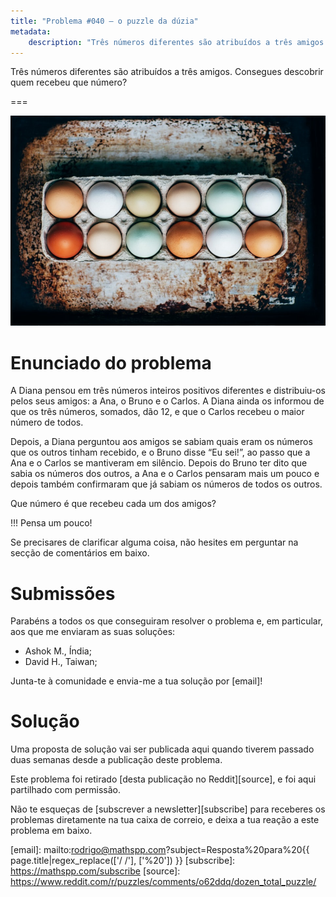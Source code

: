 ```yaml
---
title: "Problema #040 – o puzzle da dúzia"
metadata:
    description: "Três números diferentes são atribuídos a três amigos. Consegues descobrir quem recebeu que número?"
---
```


Três números diferentes são atribuídos a três amigos.
Consegues descobrir quem recebeu que número?

===

![](thumbnail.png "Fotografia de Kelly Neil no Unsplash")

# Enunciado do problema

A Diana pensou em três números inteiros positivos diferentes
e distribuiu-os pelos seus amigos: a Ana, o Bruno e o Carlos.
A Diana ainda os informou de que os três números, somados, dão 12,
e que o Carlos recebeu o maior número de todos.

Depois, a Diana perguntou aos amigos se sabiam quais eram os números
que os outros tinham recebido, e o Bruno disse “Eu sei!”, ao passo
que a Ana e o Carlos se mantiveram em silêncio.
Depois do Bruno ter dito que sabia os números dos outros,
a Ana e o Carlos pensaram mais um pouco e depois também confirmaram
que já sabiam os números de todos os outros.

Que número é que recebeu cada um dos amigos?

!!! Pensa um pouco!

Se precisares de clarificar alguma coisa, não hesites em perguntar na secção de comentários em baixo.


# Submissões

Parabéns a todos os que conseguiram resolver o problema e,
em particular, aos que me enviaram as suas soluções:

 - Ashok M., Índia;
 - David H., Taiwan;

Junta-te à comunidade e envia-me a tua solução por [email]!


# Solução

Uma proposta de solução vai ser publicada aqui quando tiverem passado duas semanas desde a publicação deste problema.


Este problema foi retirado [desta publicação no Reddit][source],
e foi aqui partilhado com permissão.

<!-- v -->
Não te esqueças de [subscrever a newsletter][subscribe] para receberes os problemas diretamente na tua caixa de correio,
e deixa a tua reação a este problema em baixo.
<!-- ^ -->

[email]: mailto:rodrigo@mathspp.com?subject=Resposta%20para%20{{ page.title|regex_replace(['/ /'], ['%20']) }}
[subscribe]: https://mathspp.com/subscribe
[source]: https://www.reddit.com/r/puzzles/comments/o62ddq/dozen_total_puzzle/
